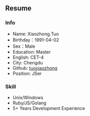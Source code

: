## Resume

### Info

* Name: Xiaozhong.Tuo
* Birthday：1991-04-02
* Sex：Male
* Education: Master
* English: CET-4
* City: Chengdu
* Github: [tuoxiaozhong](https://github.com/tuoxiaozhong)
* Position: JSer

### Skill

* Unix/Windows
* Ruby/JS/Golang
* 5+ Years Development Experience
